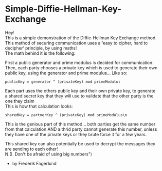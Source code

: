 # Simple-Diffie-Hellman-Key-Exchange
Hey! \
This is a simple demonstration of the Diffie-Hellman Key Exchange method. This method of securing communication uses a 'easy to cipher, hard to decipher' principle, by using maths! \
The math behind it is the following:

First a public generator and prime modulus is decided for communication.
Then, each party chooses a private key which is used to generate their own public key, using the generator and prime modulus... 
Like so:

```publicKey = generator ^ (privateKey) mod primeModulus```

Each part uses the others public key and their own private key, to generate a shared secret key that they will use to validate that the other party is the one they claim \
This is how that calculation looks:

```sharedKey = partnerKey ^ (privateKey) mod primeModulus\n```

This is the genious part of this method... both parties get the same number from that calculation AND a thrid party cannot generate this number, unless they have one of the private keys or they brute force it for a few years.

This shared key can also potentially be used to decrypt the messages they are sending to each other! \
N.B. Don't be afraid of using big numbers")
- by Frederik Fagerlund   
